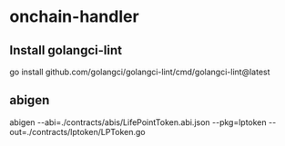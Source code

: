 # onchain-handler
## Install golangci-lint
go install github.com/golangci/golangci-lint/cmd/golangci-lint@latest
## abigen
abigen --abi=./contracts/abis/LifePointToken.abi.json --pkg=lptoken --out=./contracts/lptoken/LPToken.go